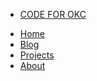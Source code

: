<nav id="nav">
	<ul class="brand">
		<li><a href="#top">CODE FOR OKC</a></li>
	</ul>
	<ul class="container">
		<li><a href="#top">Home</a></li>
		<li><a href="https://medium.com/code-for-okc">Blog</a></li>
		<li><a href="#projects">Projects</a></li>
		<li><a href="#about">About</a></li>
	</ul>
</nav>